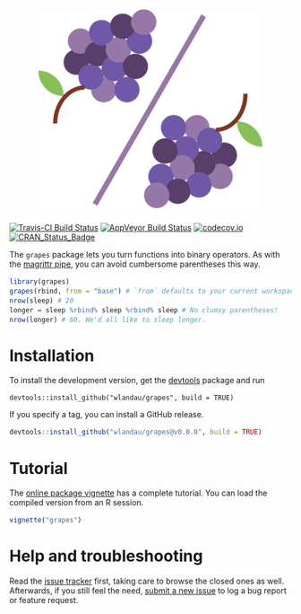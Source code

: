 <h1 align="center">
  <img width="400" src="./vignettes/logo.png" alt="">
</h1>

[![Travis-CI Build Status](https://travis-ci.org/wlandau/grapes.svg?branch=master)](https://travis-ci.org/wlandau/grapes)
[![AppVeyor Build Status](https://ci.appveyor.com/api/projects/status/github/wlandau/grapes?branch=master&svg=true)](https://ci.appveyor.com/project/wlandau/grapes)
[![codecov.io](https://codecov.io/github/wlandau/grapes/coverage.svg?branch=master)](https://codecov.io/github/wlandau/grapes?branch=master)
[![CRAN_Status_Badge](http://www.r-pkg.org/badges/version/grapes)](http://cran.r-project.org/package=grapes)

The `grapes` package lets you turn functions into binary operators. As with the [magrittr pipe](https://CRAN.R-project.org/package=magrittr/vignettes/magrittr.html), you can avoid cumbersome parentheses this way.

```r
library(grapes)
grapes(rbind, from = "base") # `from` defaults to your current workspace
nrow(sleep) # 20
longer = sleep %rbind% sleep %rbind% sleep # No clumsy parentheses!
nrow(longer) # 60. We'd all like to sleep longer.
```

# Installation

To install the development version, get the [devtools](https://CRAN.R-project.org/package=devtools) package and run

```
devtools::install_github("wlandau/grapes", build = TRUE)
```

If you specify a tag, you can install a GitHub release.

```r
devtools::install_github("wlandau/grapes@v0.0.0", build = TRUE)
```

# Tutorial

The [online package vignette](https://github.com/wlandau/grapes/blob/master/vignettes/grapes.Rmd) has a complete tutorial. You can load the compiled version from an R session.

```r
vignette("grapes")
```


# Help and troubleshooting

Read the [issue tracker](https://github.com/wlandau/grapes/issues) first, taking care to browse the closed ones as well. Afterwards, if you still feel the need, [submit a new issue](https://github.com/wlandau/grapes/issues/new) to log a bug report or feature request.
